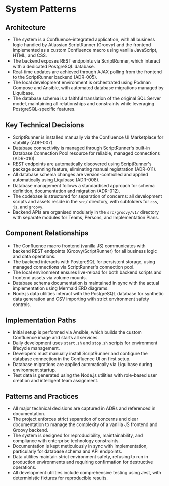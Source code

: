 # System Patterns

## Architecture

- The system is a Confluence-integrated application, with all business logic handled by Atlassian ScriptRunner (Groovy) and the frontend implemented as a custom Confluence macro using vanilla JavaScript, HTML, and CSS.
- The backend exposes REST endpoints via ScriptRunner, which interact with a dedicated PostgreSQL database.
- Real-time updates are achieved through AJAX polling from the frontend to the ScriptRunner backend (ADR-005).
- The local development environment is orchestrated using Podman Compose and Ansible, with automated database migrations managed by Liquibase.
- The database schema is a faithful translation of the original SQL Server model, maintaining all relationships and constraints while leveraging PostgreSQL-specific features.

## Key Technical Decisions

- ScriptRunner is installed manually via the Confluence UI Marketplace for stability (ADR-007).
- Database connectivity is managed through ScriptRunner's built-in Database Connection Pool resource for reliable, managed connections (ADR-010).
- REST endpoints are automatically discovered using ScriptRunner's package scanning feature, eliminating manual registration (ADR-011).
- All database schema changes are version-controlled and applied automatically using Liquibase (ADR-008).
- Database management follows a standardised approach for schema definition, documentation and migration (ADR-012).
- The codebase is structured for separation of concerns: all development scripts and assets reside in the `src/` directory, with subfolders for `css`, `js`, and `groovy`.
- Backend APIs are organised modularly in the `src/groovy/v1/` directory with separate modules for Teams, Persons, and Implementation Plans.

## Component Relationships

- The Confluence macro frontend (vanilla JS) communicates with backend REST endpoints (Groovy/ScriptRunner) for all business logic and data operations.
- The backend interacts with PostgreSQL for persistent storage, using managed connections via ScriptRunner's connection pool.
- The local environment ensures live-reload for both backend scripts and frontend assets via volume mounts.
- Database schema documentation is maintained in sync with the actual implementation using Mermaid ERD diagrams.
- Node.js data utilities interact with the PostgreSQL database for synthetic data generation and CSV importing with strict environment safety controls.

## Implementation Paths

- Initial setup is performed via Ansible, which builds the custom Confluence image and starts all services.
- Daily development uses `start.sh` and `stop.sh` scripts for environment lifecycle management.
- Developers must manually install ScriptRunner and configure the database connection in the Confluence UI on first setup.
- Database migrations are applied automatically via Liquibase during environment startup.
- Test data is generated using the Node.js utilities with role-based user creation and intelligent team assignment.

## Patterns and Practices

- All major technical decisions are captured in ADRs and referenced in documentation.
- The project enforces strict separation of concerns and clear documentation to manage the complexity of a vanilla JS frontend and Groovy backend.
- The system is designed for reproducibility, maintainability, and compliance with enterprise technology constraints.
- Documentation is kept meticulously in sync with implementation, particularly for database schema and API endpoints.
- Data utilities maintain strict environment safety, refusing to run in production environments and requiring confirmation for destructive operations.
- All development utilities include comprehensive testing using Jest, with deterministic fixtures for reproducible results.
